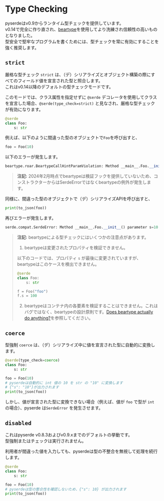 # Type Checking

pyserdeはv0.9からランタイム型チェックを提供しています。  
v0.14で完全に作り直され、[beartype](https://github.com/beartype/beartype)を使用してより洗練され信頼性の高いものとなりました。  
型安全で堅牢なプログラムを書くためには、型チェックを常に有効にすることを強く推奨します。

## `strict`

厳格な型チェック `strict` は、（デ）シリアライズとオブジェクト構築の際にすべてのフィールド値を宣言された型と照合します。  
これはv0.14以降のデフォルトの型チェックモードです。

このモードでは、クラス属性を指定せずに `@serde` デコレータを使用してクラスを宣言した場合、`@serde(type_check=strict)` と見なされ、厳格な型チェックが有効になります。

```python
@serde
class Foo:
    s: str
```

例えば、以下のように間違った型のオブジェクトで`Foo`を呼び出すと、
```python
foo = Foo(10)
```

以下のエラーが発生します。
```python
beartype.roar.BeartypeCallHintParamViolation: Method __main__.Foo.__init__() parameter s=10 violates type hint <class 'str'>, as int 10 not instance of str.
```

> **注記:** 2024年2月時点でbeartypeは検証フックを提供していないため、コンストラクターからはSerdeErrorではなくbeartypeの例外が発生します。

同様に、間違った型のオブジェクトで（デ）シリアライズAPIを呼び出すと、

```python
print(to_json(foo))
```

再びエラーが発生します。

```python
serde.compat.SerdeError: Method __main__.Foo.__init__() parameter s=10 violates type hint <class 'str'>, as int 10 not instance of str.
```

> **注記:** beartypeによる型チェックにはいくつかの注意点があります。
>
> 1. beartypeは変更されたプロパティを検証できません。
>
>   以下のコードでは、プロパティ `s` が最後に変更されていますが、beartypeはこのケースを検出できません。
>   ```python
>   @serde
>   class Foo:
>       s: str
>
>   f = Foo("foo")
>   f.s = 100
>   ```
>
> 2. beartypeはコンテナ内の各要素を検証することはできません。これはバグではなく、beartypeの設計原則です。[Does beartype actually do anything?](https://beartype.readthedocs.io/en/latest/faq/#faq-o1)を参照してください。

## `coerce`

型強制 `coerce` は、（デ）シリアライズ中に値を宣言された型に自動的に変換します。

```python
@serde(type_check=coerce)
class Foo:
    s: str

foo = Foo(10)
# pyserdeは自動的に int 値の 10 を str の "10" に変換します
# {"s": "10"}が出力されます
print(to_json(foo))
```

しかし、値が宣言された型に変換できない場合（例えば、値が `foo` で型が `int` の場合）、pyserde は`SerdeError` を発生させます。

## `disabled`

これはpyserde v0.8.3およびv0.9.xまでのデフォルトの挙動です。  
型強制またはチェックは実行されません。

利用者が間違った値を入力しても、pyserdeは型の不整合を無視して処理を続行します。

```python
@serde
class Foo:
    s: str

foo = Foo(10)
# pyserdeは型の整合性を確認しないため、{"s": 10} が出力されます
print(to_json(foo))
```
